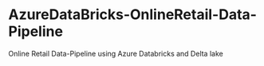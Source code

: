 # AzureDataBricks-OnlineRetail-Data-Pipeline
Online Retail Data-Pipeline using Azure Databricks and Delta lake
